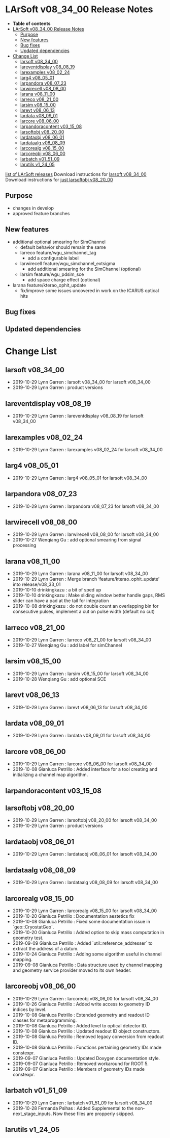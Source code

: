 LArSoft v08\_34\_00 Release Notes
======================================================================

-   **Table of contents**
-   [LArSoft v08\_34\_00 Release Notes](#LArSoft-v08_34_00-Release-Notes)
    -   [Purpose](#Purpose)
    -   [New features](#New-features)
    -   [Bug fixes](#Bug-fixes)
    -   [Updated dependencies](#Updated-dependencies)
-   [Change List](#Change-List)
    -   [larsoft v08\_34\_00](#larsoft-v08_34_00)
    -   [lareventdisplay v08\_08\_19](#lareventdisplay-v08_08_19)
    -   [larexamples v08\_02\_24](#larexamples-v08_02_24)
    -   [larg4 v08\_05\_01](#larg4-v08_05_01)
    -   [larpandora v08\_07\_23](#larpandora-v08_07_23)
    -   [larwirecell v08\_08\_00](#larwirecell-v08_08_00)
    -   [larana v08\_11\_00](#larana-v08_11_00)
    -   [larreco v08\_21\_00](#larreco-v08_21_00)
    -   [larsim v08\_15\_00](#larsim-v08_15_00)
    -   [larevt v08\_06\_13](#larevt-v08_06_13)
    -   [lardata v08\_09\_01](#lardata-v08_09_01)
    -   [larcore v08\_06\_00](#larcore-v08_06_00)
    -   [larpandoracontent v03\_15\_08](#larpandoracontent-v03_15_08)
    -   [larsoftobj v08\_20\_00](#larsoftobj-v08_20_00)
    -   [lardataobj v08\_06\_01](#lardataobj-v08_06_01)
    -   [lardataalg v08\_08\_09](#lardataalg-v08_08_09)
    -   [larcorealg v08\_15\_00](#larcorealg-v08_15_00)
    -   [larcoreobj v08\_06\_00](#larcoreobj-v08_06_00)
    -   [larbatch v01\_51\_09](#larbatch-v01_51_09)
    -   [larutils v1\_24\_05](#larutils-v1_24_05)

[list of LArSoft releases](LArSoft_release_list)
Download instructions for [larsoft v08\_34\_00](http://scisoft.fnal.gov/scisoft/bundles/larsoft/v08_34_00/larsoft-v08_34_00.html)
Download instructions for [just larsoftobj v08\_20\_00](http://scisoft.fnal.gov/scisoft/bundles/larsoftobj/v08_20_00/larsoftobj-v08_20_00.html)

Purpose
--------------------

-   changes in develop
-   approved feature branches

New features
------------------------------

-   additional optional smearing for SimChannel
    -   default behavior should remain the same
    -   larreco feature/wgu\_simchannel\_tag
        -   add a configurable label
    -   larwirecell feature/wgu\_simchannel\_extsigma
        -   add additional smearing for the SimChannel (optional)
    -   larsim feature/wgu\_pdsim\_sce
        -   add space charge effect (optional)
-   larana feature/kterao\_ophit\_update
    -   fix/improve some issues uncovered in work on the ICARUS optical hits

Bug fixes
------------------------

Updated dependencies
----------------------------------------------

Change List
============================

larsoft v08\_34\_00
------------------------------------------

-   2019-10-29 Lynn Garren : larsoft v08\_34\_00 for larsoft v08\_34\_00
-   2019-10-29 Lynn Garren : product versions

lareventdisplay v08\_08\_19
----------------------------------------------------------

-   2019-10-29 Lynn Garren : lareventdisplay v08\_08\_19 for larsoft v08\_34\_00

larexamples v08\_02\_24
--------------------------------------------------

-   2019-10-29 Lynn Garren : larexamples v08\_02\_24 for larsoft v08\_34\_00

larg4 v08\_05\_01
--------------------------------------

-   2019-10-29 Lynn Garren : larg4 v08\_05\_01 for larsoft v08\_34\_00

larpandora v08\_07\_23
------------------------------------------------

-   2019-10-29 Lynn Garren : larpandora v08\_07\_23 for larsoft v08\_34\_00

larwirecell v08\_08\_00
--------------------------------------------------

-   2019-10-29 Lynn Garren : larwirecell v08\_08\_00 for larsoft v08\_34\_00
-   2019-10-27 Wenqiang Gu : add optional smearing from signal processing

larana v08\_11\_00
----------------------------------------

-   2019-10-29 Lynn Garren : larana v08\_11\_00 for larsoft v08\_34\_00
-   2019-10-29 Lynn Garren : Merge branch ‘feature/kterao\_ophit\_update’ into release/v08\_33\_01
-   2019-10-10 drinkingkazu : a bit of sped up
-   2019-10-10 drinkingkazu : Make sliding window better handle gaps, RMS slider can have a pad at the tail for integration
-   2019-10-08 drinkingkazu : do not double count an overlapping bin for consecutive pulses, implement a cut on pulse width (default no cut)

larreco v08\_21\_00
------------------------------------------

-   2019-10-29 Lynn Garren : larreco v08\_21\_00 for larsoft v08\_34\_00
-   2019-10-27 Wenqiang Gu : add label for simChannel

larsim v08\_15\_00
----------------------------------------

-   2019-10-29 Lynn Garren : larsim v08\_15\_00 for larsoft v08\_34\_00
-   2019-10-28 Wenqiang Gu : add optional SCE

larevt v08\_06\_13
----------------------------------------

-   2019-10-29 Lynn Garren : larevt v08\_06\_13 for larsoft v08\_34\_00

lardata v08\_09\_01
------------------------------------------

-   2019-10-29 Lynn Garren : lardata v08\_09\_01 for larsoft v08\_34\_00

larcore v08\_06\_00
------------------------------------------

-   2019-10-29 Lynn Garren : larcore v08\_06\_00 for larsoft v08\_34\_00
-   2019-10-08 Gianluca Petrillo : Added interface for a tool creating and initializing a channel map algorithm.

larpandoracontent v03\_15\_08
--------------------------------------------------------------

larsoftobj v08\_20\_00
------------------------------------------------

-   2019-10-29 Lynn Garren : larsoftobj v08\_20\_00 for larsoft v08\_34\_00
-   2019-10-29 Lynn Garren : product versions

lardataobj v08\_06\_01
------------------------------------------------

-   2019-10-29 Lynn Garren : lardataobj v08\_06\_01 for larsoft v08\_34\_00

lardataalg v08\_08\_09
------------------------------------------------

-   2019-10-29 Lynn Garren : lardataalg v08\_08\_09 for larsoft v08\_34\_00

larcorealg v08\_15\_00
------------------------------------------------

-   2019-10-29 Lynn Garren : larcorealg v08\_15\_00 for larsoft v08\_34\_00
-   2019-10-20 Gianluca Petrillo : Documentation aestetics fix
-   2019-10-08 Gianluca Petrillo : Fixed some documentation issue in \`geo::CryostatGeo\`.
-   2019-10-20 Gianluca Petrillo : Added option to skip mass computation in geometry test.
-   2019-09-09 Gianluca Petrillo : Added \`util::reference\_addresser\` to extract the address of a datum.
-   2019-10-24 Gianluca Petrillo : Adding some algorithm useful in channel mapping.
-   2019-09-08 Gianluca Petrillo : Data structure used by channel mapping and geometry service provider moved to its own header.

larcoreobj v08\_06\_00
------------------------------------------------

-   2019-10-29 Lynn Garren : larcoreobj v08\_06\_00 for larsoft v08\_34\_00
-   2019-10-26 Gianluca Petrillo : Added write access to geometry ID indices by level.
-   2019-10-08 Gianluca Petrillo : Extended geometry and readout ID classes for metaprogramming.
-   2019-10-08 Gianluca Petrillo : Added level to optical detector ID.
-   2019-10-08 Gianluca Petrillo : Updated readout ID object constructors.
-   2019-10-08 Gianluca Petrillo : Removed legacy conversion from readout ID.
-   2019-10-08 Gianluca Petrillo : Functions pertaining geometry IDs made constexpr.
-   2019-09-07 Gianluca Petrillo : Updated Doxygen documentation style.
-   2019-09-07 Gianluca Petrillo : Removed workaround for ROOT 5.
-   2019-09-07 Gianluca Petrillo : Members of geometry IDs made constexpr.

larbatch v01\_51\_09
--------------------------------------------

-   2019-10-29 Lynn Garren : larbatch v01\_51\_09 for larsoft v08\_34\_00
-   2019-10-28 Fernanda Psihas : Added Supplemental to the non-next\_stage\_inputs. Now these files are propperly skipped.

larutils v1\_24\_05
------------------------------------------
